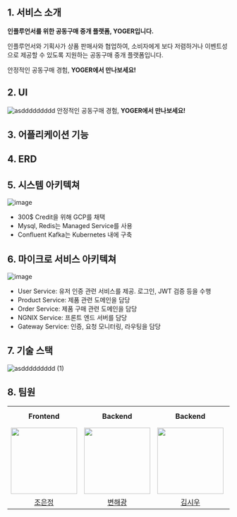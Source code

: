 ## 1. 서비스 소개
**인플루언서를 위한 공동구매 중개 플랫폼, YOGER입니다.**      

인플루언서와 기획사가 상품 판매사와 협업하여, 소비자에게 보다 저렴하거나 이벤트성으로 제공할 수 있도록 지원하는 공동구매 중개 플랫폼입니다.      

안정적인 공동구매 경험, **YOGER에서 만나보세요!**           

## 2. UI
![asddddddddd](https://github.com/user-attachments/assets/9768f6fd-abde-41df-ac8f-42c1511fcc2e)
안정적인 공동구매 경험, **YOGER에서 만나보세요!**     
## 3. 어플리케이션 기능
## 4. ERD
## 5. 시스템 아키텍쳐
![image](https://github.com/user-attachments/assets/8f98af12-33a3-462f-b714-ffa32b68db54)
* 300$ Credit을 위해 GCP를 채택
* Mysql, Redis는 Managed Service를 사용
* Confluent Kafka는 Kubernetes 내에 구축
## 6. 마이크로 서비스 아키텍쳐
![image](https://github.com/user-attachments/assets/4b88c8eb-cae0-4585-9e0d-ede0d9a40444)
* User Service: 유저 인증 관련 서비스를 제공. 로그인, JWT 검증 등을 수행
* Product Service: 제품 관련 도메인을 담당
* Order Service: 제품 구매 관련 도메인을 담당
* NGNIX Service: 프론트 엔드 서버를 담당
* Gateway Service: 인증, 요청 모니터링, 라우팅을 담당
## 7. 기술 스택
![asddddddddd (1)](https://github.com/user-attachments/assets/fe8839ec-13a7-4814-9289-a976bbb14ed1)

## 8. 팀원

<table align="center">
  <tr>
    <td align="center"><b>Frontend</b></td>
    <td align="center"><b>Backend</b></td>
    <td align="center"><b>Backend</b></td>
    <td align="center"><b>Backend, Infrastructure</b></td>
  </tr>
  <tr>
    <td align="center">
      <a href="https://github.com/EunJung516">
        <img src="https://avatars.githubusercontent.com/u/65918936?v=4" width="150" style="max-width: 100%;">
      </a>
    </td>
    <td>
      <a href="https://github.com/haebyun">
        <img src="https://avatars.githubusercontent.com/u/95038621?v=4" width="150" style="max-width: 100%;">
      </a>
    </td>
    <td>
      <a href="https://github.com/seate">
        <img src="https://avatars.githubusercontent.com/u/86824703?v=4" width="150" style="max-width: 100%;">
      </a>
    </td>
    <td>
      <a href="https://github.com/whatsgoodg">
        <img src="https://avatars.githubusercontent.com/u/86244920?v=4" width="150" style="max-width: 100%;">
      </a>
    </td>
  <tr>
    <td align="center">
      <a href="https://github.com/EunJung516">조은정</a>
    </td>
    <td align="center">
      <a href="https://github.com/haebyun">변해광</a>
    </td>
    <td align="center">
      <a href="https://github.com/seate">김시우</a>
    </td>
    <td align="center">
      <a href="https://github.com/whatsgoodg">김기정</a>
    </td>
  </tr>
</table>
